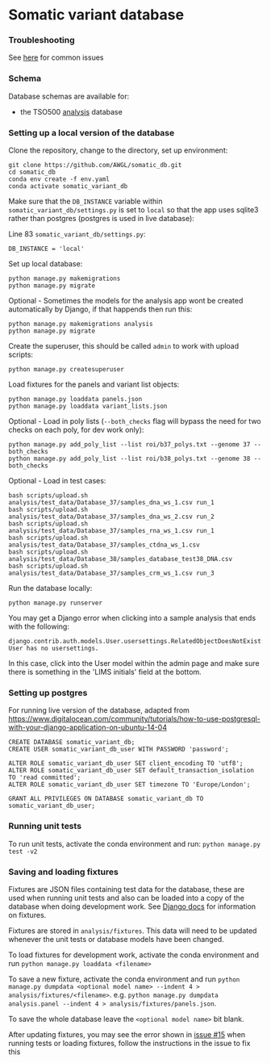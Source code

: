 # Somatic variant database

### Troubleshooting

See [here](docs/common_errors.md) for common issues

### Schema
Database schemas are available for:
- the TSO500 [analysis](analysis_schema.png) database


### Setting up a local version of the database

Clone the repository, change to the directory, set up environment:

```
git clone https://github.com/AWGL/somatic_db.git
cd somatic_db
conda env create -f env.yaml
conda activate somatic_variant_db
```

Make sure that the `DB_INSTANCE` variable within `somatic_variant_db/settings.py` is set to `local` so that the app uses sqlite3 rather than postgres (postgres is used in live database):

Line 83 `somatic_variant_db/settings.py`:
```
DB_INSTANCE = 'local'
```

Set up local database:
```
python manage.py makemigrations
python manage.py migrate
```

Optional - Sometimes the models for the analysis app wont be created automatically by Django, if that happends then run this:
```
python manage.py makemigrations analysis
python manage.py migrate
```

Create the superuser, this should be called `admin` to work with upload scripts:
```
python manage.py createsuperuser
```

Load fixtures for the panels and variant list objects:
```
python manage.py loaddata panels.json
python manage.py loaddata variant_lists.json
```

Optional - Load in poly lists (`--both_checks` flag will bypass the need for two checks on each poly, for dev work only):
```
python manage.py add_poly_list --list roi/b37_polys.txt --genome 37 --both_checks
python manage.py add_poly_list --list roi/b38_polys.txt --genome 38 --both_checks
```

Optional - Load in test cases:
```
bash scripts/upload.sh analysis/test_data/Database_37/samples_dna_ws_1.csv run_1
bash scripts/upload.sh analysis/test_data/Database_37/samples_dna_ws_2.csv run_2
bash scripts/upload.sh analysis/test_data/Database_37/samples_rna_ws_1.csv run_1
bash scripts/upload.sh analysis/test_data/Database_37/samples_ctdna_ws_1.csv
bash scripts/upload.sh analysis/test_data/Database_38/samples_database_test38_DNA.csv
bash scripts/upload.sh analysis/test_data/Database_37/samples_crm_ws_1.csv run_3
```

Run the database locally:
```
python manage.py runserver
```

You may get a Django error when clicking into a sample analysis that ends with the following:
```
django.contrib.auth.models.User.usersettings.RelatedObjectDoesNotExist: User has no usersettings.
```
In this case, click into the User model within the admin page and make sure there is something in the 'LIMS initials' field at the bottom.


### Setting up postgres

For running live version of the database, adapted from https://www.digitalocean.com/community/tutorials/how-to-use-postgresql-with-your-django-application-on-ubuntu-14-04

```
CREATE DATABASE somatic_variant_db;
CREATE USER somatic_variant_db_user WITH PASSWORD 'password';

ALTER ROLE somatic_variant_db_user SET client_encoding TO 'utf8';
ALTER ROLE somatic_variant_db_user SET default_transaction_isolation TO 'read committed';
ALTER ROLE somatic_variant_db_user SET timezone TO 'Europe/London';

GRANT ALL PRIVILEGES ON DATABASE somatic_variant_db TO somatic_variant_db_user;
```


### Running unit tests

To run unit tests, activate the conda environment and run: `python manage.py test -v2`


### Saving and loading fixtures

Fixtures are JSON files containing test data for the database, these are used when running unit tests and also can be loaded into a copy of the database when doing development work. See [Django docs](https://docs.djangoproject.com/en/4.0/howto/initial-data/) for information on fixtures.

Fixtures are stored in `analysis/fixtures`. This data will need to be updated whenever the unit tests or database models have been changed.

To load fixtures for development work, activate the conda environment and run `python manage.py loaddata <filename>`

To save a new fixture, activate the conda environment and run `python manage.py dumpdata <optional model name> --indent 4 > analysis/fixtures/<filename>`. e.g. `python manage.py dumpdata analysis.panel --indent 4 > analysis/fixtures/panels.json`.

To save the whole database leave the `<optional model name>` bit blank.

After updating fixtures, you may see the error shown in [issue #15](https://github.com/AWGL/somatic_db/issues/15) when running tests or loading fixtures, follow the instructions in the issue to fix this
